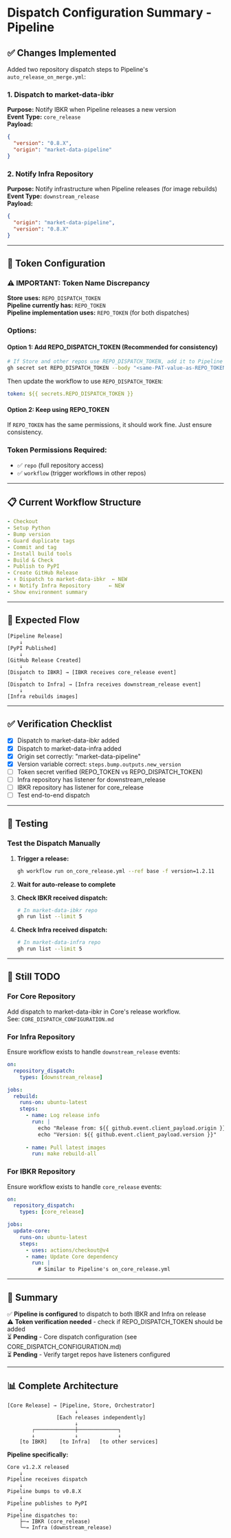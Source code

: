 # Dispatch Configuration Summary - Pipeline

## ✅ Changes Implemented

Added two repository dispatch steps to Pipeline's `auto_release_on_merge.yml`:

### 1. Dispatch to market-data-ibkr
**Purpose:** Notify IBKR when Pipeline releases a new version  
**Event Type:** `core_release`  
**Payload:** 
```json
{
  "version": "0.8.X",
  "origin": "market-data-pipeline"
}
```

### 2. Notify Infra Repository
**Purpose:** Notify infrastructure when Pipeline releases (for image rebuilds)  
**Event Type:** `downstream_release`  
**Payload:**
```json
{
  "origin": "market-data-pipeline",
  "version": "0.8.X"
}
```

---

## 🔐 Token Configuration

### ⚠️ IMPORTANT: Token Name Discrepancy

**Store uses:** `REPO_DISPATCH_TOKEN`  
**Pipeline currently has:** `REPO_TOKEN`  
**Pipeline implementation uses:** `REPO_TOKEN` (for both dispatches)

### Options:

#### Option 1: Add REPO_DISPATCH_TOKEN (Recommended for consistency)
```bash
# If Store and other repos use REPO_DISPATCH_TOKEN, add it to Pipeline
gh secret set REPO_DISPATCH_TOKEN --body "<same-PAT-value-as-REPO_TOKEN>"
```

Then update the workflow to use `REPO_DISPATCH_TOKEN`:
```yaml
token: ${{ secrets.REPO_DISPATCH_TOKEN }}
```

#### Option 2: Keep using REPO_TOKEN
If `REPO_TOKEN` has the same permissions, it should work fine. Just ensure consistency.

### Token Permissions Required:
- ✅ `repo` (full repository access)
- ✅ `workflow` (trigger workflows in other repos)

---

## 📋 Current Workflow Structure

```yaml
- Checkout
- Setup Python
- Bump version
- Guard duplicate tags
- Commit and tag
- Install build tools
- Build & Check
- Publish to PyPI
- Create GitHub Release
- ⬇️ Dispatch to market-data-ibkr  ← NEW
- ⬇️ Notify Infra Repository      ← NEW
- Show environment summary
```

---

## 🔄 Expected Flow

```
[Pipeline Release]
    ↓
[PyPI Published]
    ↓
[GitHub Release Created]
    ↓
[Dispatch to IBKR] → [IBKR receives core_release event]
    ↓
[Dispatch to Infra] → [Infra receives downstream_release event]
    ↓
[Infra rebuilds images]
```

---

## ✅ Verification Checklist

- [x] Dispatch to market-data-ibkr added
- [x] Dispatch to market-data-infra added
- [x] Origin set correctly: "market-data-pipeline"
- [x] Version variable correct: `steps.bump.outputs.new_version`
- [ ] Token secret verified (REPO_TOKEN vs REPO_DISPATCH_TOKEN)
- [ ] Infra repository has listener for downstream_release
- [ ] IBKR repository has listener for core_release
- [ ] Test end-to-end dispatch

---

## 🧪 Testing

### Test the Dispatch Manually

1. **Trigger a release:**
   ```bash
   gh workflow run on_core_release.yml --ref base -f version=1.2.11
   ```

2. **Wait for auto-release to complete**

3. **Check IBKR received dispatch:**
   ```bash
   # In market-data-ibkr repo
   gh run list --limit 5
   ```

4. **Check Infra received dispatch:**
   ```bash
   # In market-data-infra repo
   gh run list --limit 5
   ```

---

## 📝 Still TODO

### For Core Repository
Add dispatch to market-data-ibkr in Core's release workflow.  
See: `CORE_DISPATCH_CONFIGURATION.md`

### For Infra Repository
Ensure workflow exists to handle `downstream_release` events:

```yaml
on:
  repository_dispatch:
    types: [downstream_release]

jobs:
  rebuild:
    runs-on: ubuntu-latest
    steps:
      - name: Log release info
        run: |
          echo "Release from: ${{ github.event.client_payload.origin }}"
          echo "Version: ${{ github.event.client_payload.version }}"
      
      - name: Pull latest images
        run: make rebuild-all
```

### For IBKR Repository
Ensure workflow exists to handle `core_release` events:

```yaml
on:
  repository_dispatch:
    types: [core_release]

jobs:
  update-core:
    runs-on: ubuntu-latest
    steps:
      - uses: actions/checkout@v4
      - name: Update Core dependency
        run: |
          # Similar to Pipeline's on_core_release.yml
```

---

## 🎯 Summary

✅ **Pipeline is configured** to dispatch to both IBKR and Infra on release  
⚠️ **Token verification needed** - check if REPO_DISPATCH_TOKEN should be added  
⏳ **Pending** - Core dispatch configuration (see CORE_DISPATCH_CONFIGURATION.md)  
⏳ **Pending** - Verify target repos have listeners configured  

---

## 📊 Complete Architecture

```
[Core Release] → [Pipeline, Store, Orchestrator]
                      ↓
                [Each releases independently]
                      ↓
        ┌─────────────┼─────────────┐
        ↓             ↓             ↓
    [to IBKR]    [to Infra]   [to other services]
```

**Pipeline specifically:**
```
Core v1.2.X released
    ↓
Pipeline receives dispatch
    ↓
Pipeline bumps to v0.8.X
    ↓
Pipeline publishes to PyPI
    ↓
Pipeline dispatches to:
    ├─→ IBKR (core_release)
    └─→ Infra (downstream_release)
```


